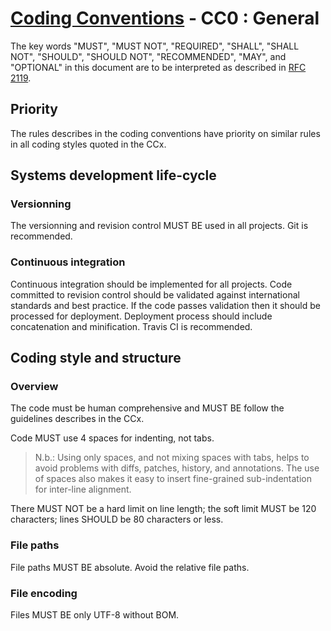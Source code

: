 # [Coding Conventions](https://github.com/kdubuc/coding-conventions/blob/master/README.md) - CC0 : General 

The key words "MUST", "MUST NOT", "REQUIRED", "SHALL", "SHALL NOT", "SHOULD",
"SHOULD NOT", "RECOMMENDED", "MAY", and "OPTIONAL" in this document are to be
interpreted as described in [RFC 2119][].

[RFC 2119]: http://www.ietf.org/rfc/rfc2119.txt
[PSR-0]: https://github.com/php-fig/fig-standards/blob/master/accepted/PSR-0.md
[PSR-1]: https://github.com/php-fig/fig-standards/blob/master/accepted/PSR-1-basic-coding-standard.md

## Priority

The rules describes in the coding conventions have priority on similar rules in all coding styles quoted in the CCx.

## Systems development life-cycle

### Versionning

The versionning and revision control MUST BE used in all projects. Git is recommended.

### Continuous integration

Continuous integration should be implemented for all projects. Code committed to revision control should be validated against international standards and best practice. If the code passes validation then it should be processed for deployment. Deployment process should include concatenation and minification. Travis CI is recommended.

## Coding style and structure

### Overview

The code must be human comprehensive and MUST BE follow the guidelines describes in the CCx.

Code MUST use 4 spaces for indenting, not tabs.

> N.b.: Using only spaces, and not mixing spaces with tabs, helps to avoid
> problems with diffs, patches, history, and annotations. The use of spaces
> also makes it easy to insert fine-grained sub-indentation for inter-line 
> alignment.

There MUST NOT be a hard limit on line length; the soft limit MUST be 120 characters; lines SHOULD be 80 characters or less.

### File paths

File paths MUST BE absolute. Avoid the relative file paths.

### File encoding

Files MUST BE only UTF-8 without BOM.
